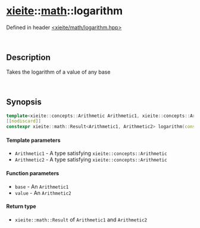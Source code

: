 # [xieite](../xieite.md)\:\:[math](../math.md)\:\:logarithm
Defined in header [<xieite/math/logarithm.hpp>](../../include/xieite/math/logarithm.hpp)

&nbsp;

## Description
Takes the logarithm of a value of any base

&nbsp;

## Synopsis
```cpp
template<xieite::concepts::Arithmetic Arithmetic1, xieite::concepts::Arithmetic Arithmetic2>
[[nodiscard]]
constexpr xieite::math::Result<Arithmetic1, Arithmetic2> logarithm(const Arithmetic1 base, const Arithmetic2 value) noexcept;
```
#### Template parameters
- `Arithmetic1` - A type satisfying `xieite::concepts::Arithmetic`
- `Arithmetic2` - A type satisfying `xieite::concepts::Arithmetic`
#### Function parameters
- `base` - An `Arithmetic1`
- `value` - An `Arithmetic2`
#### Return type
- `xieite::math::Result` of `Arithmetic1` and `Arithmetic2`
